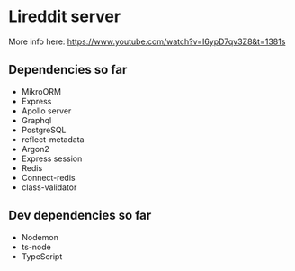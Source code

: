 # Lireddit server

More info here: https://www.youtube.com/watch?v=I6ypD7qv3Z8&t=1381s

## Dependencies so far

-   MikroORM
-   Express
-   Apollo server
-   Graphql
-   PostgreSQL
-   reflect-metadata
-   Argon2
-   Express session
-   Redis
-   Connect-redis
-   class-validator

## Dev dependencies so far

-   Nodemon
-   ts-node
-   TypeScript
